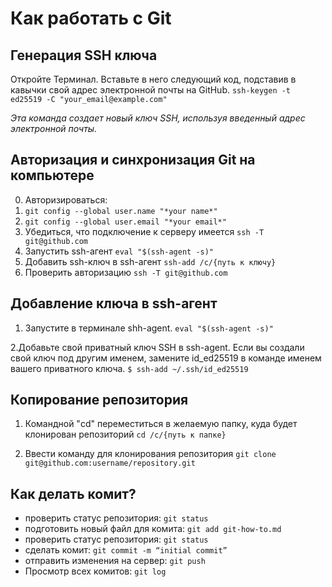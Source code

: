 # Как работать с Git

## Генерация SSH ключа
Откройте Терминал. Вставьте в него следующий код, подставив в кавычки свой адрес электронной почты на GitHub. 
`ssh-keygen -t ed25519 -C "your_email@example.com"`

*Эта команда создает новый ключ SSH, используя введенный адрес электронной почты.*

## Авторизация и синхронизация Git на компьютере

0. Авторизироваться: 
  1. `git config --global user.name "*your name*"`
  2. `git config --global user.email "*your email*"`
1. Убедиться, что подключение к серверу имеется
`ssh -T git@github.com`
2. Запустить ssh-агент
`eval "$(ssh-agent -s)"`
3. Добавить ssh-ключ в ssh-агент
`ssh-add /c/{путь к ключу}`
4. Проверить авторизацию
`ssh -T git@github.com`

## Добавление ключа в ssh-агент

1. Запустите в терминале shh-agent. 
`eval "$(ssh-agent -s)"`

2.Добавьте свой приватный ключ SSH в ssh-agent. Если вы создали свой ключ под другим именем, замените id_ed25519 в команде именем вашего 
приватного ключа.
`$ ssh-add ~/.ssh/id_ed25519`

## Копирование репозитория
1. Командной "cd" переместиться в желаемую папку, куда будет клонирован репозиторий
`cd /c/{путь к папке}`

2. Ввести команду для клонирования репозитория
`git clone git@github.com:username/repository.git`

## Как делать комит?
* проверить статус репозитория: `git status`
* подготовить новый файл для комита: `git add git-how-to.md`
* проверить статус репозитория: `git status`
* сделать комит: `git commit -m “initial commit”`
* отправить изменения на сервер: `git push`
* Просмотр всех комитов: `git log`
